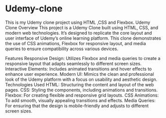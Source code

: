 # Udemy-clone
This is my Udemy clone project using HTML ,CSS and Flexbox.
Udemy Clone
Overview
This project is a Udemy Clone built using HTML, CSS, and modern web technologies. It’s designed to replicate the core layout and user interface of Udemy’s online learning platform. This clone demonstrates the use of CSS animations, Flexbox for responsive layout, and media queries to ensure compatibility across various devices.

Features
Responsive Design: Utilizes Flexbox and media queries to create a responsive layout that adapts seamlessly to different screen sizes.
Interactive Elements: Includes animated transitions and hover effects to enhance user experience.
Modern UI: Mimics the clean and professional look of the Udemy platform with a focus on usability and aesthetic design.
Technologies Used
HTML: Structuring the content and layout of the web pages.
CSS: Styling the components, including animations and transitions.
Flexbox: For creating flexible and responsive grid layouts.
CSS Animations: To add smooth, visually appealing transitions and effects.
Media Queries: For ensuring that the design is mobile-friendly and adjusts to different screen sizes.




